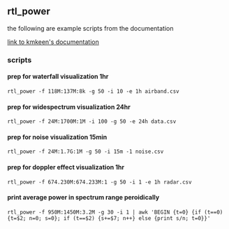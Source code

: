 ## rtl_power ##

the following are example scripts from the documentation

[link to kmkeen's documentation](http://kmkeen.com/rtl-power/)

### scripts


#### prep for waterfall visualization 1hr

`rtl_power -f 118M:137M:8k -g 50 -i 10 -e 1h airband.csv`

#### prep for widespectrum visualization 24hr

`rtl_power -f 24M:1700M:1M -i 100 -g 50 -e 24h data.csv`

#### prep for noise visualization 15min

`rtl_power -f 24M:1.7G:1M -g 50 -i 15m -1 noise.csv`

#### prep for doppler effect visualization 1hr

`rtl_power -f 674.230M:674.233M:1 -g 50 -i 1 -e 1h radar.csv`

#### print average power in spectrum range peroidically

`rtl_power -f 950M:1450M:3.2M -g 30 -i 1 | awk 'BEGIN {t=0} {if (t==0) {t=$2; n=0; s=0}; if (t==$2) {s+=$7; n++} else {print s/n; t=0}}'`
